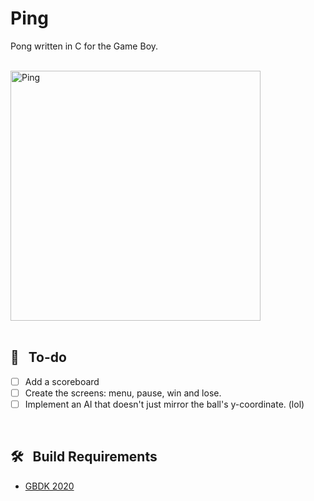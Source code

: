 # Ping

Pong written in C for the Game Boy.

<br>

<img src="https://i.postimg.cc/wBLb5GB0/ping.gif" alt="Ping" width="400"/>

<br>
<br>

## 📝&nbsp;&nbsp;&nbsp;To-do
- [ ] Add a scoreboard
- [ ] Create the screens: menu, pause, win and lose.
- [ ] Implement an AI that doesn't just mirror the ball's y-coordinate. (lol)

<br>

## 🛠&nbsp;&nbsp;&nbsp;Build Requirements

- [GBDK 2020](https://github.com/Zal0/gbdk-2020)